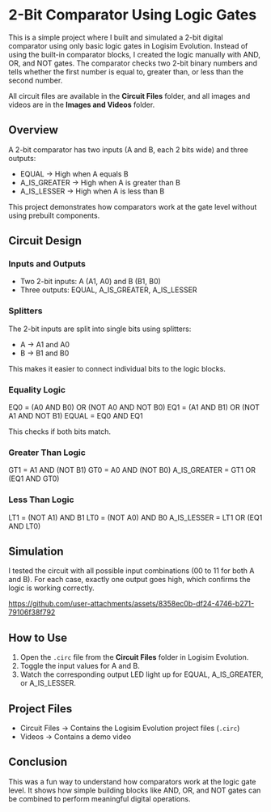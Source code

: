 # 2-Bit Comparator Using Logic Gates

This is a simple project where I built and simulated a 2-bit digital comparator using only basic logic gates in Logisim Evolution. Instead of using the built-in comparator blocks, I created the logic manually with AND, OR, and NOT gates. The comparator checks two 2-bit binary numbers and tells whether the first number is equal to, greater than, or less than the second number.

All circuit files are available in the **Circuit Files** folder, and all images and videos are in the **Images and Videos** folder.


## Overview

A 2-bit comparator has two inputs (A and B, each 2 bits wide) and three outputs:
- EQUAL → High when A equals B
- A_IS_GREATER → High when A is greater than B
- A_IS_LESSER → High when A is less than B

This project demonstrates how comparators work at the gate level without using prebuilt components.


## Circuit Design

### Inputs and Outputs
- Two 2-bit inputs: A (A1, A0) and B (B1, B0)  
- Three outputs: EQUAL, A_IS_GREATER, A_IS_LESSER  

### Splitters
The 2-bit inputs are split into single bits using splitters:
- A → A1 and A0
- B → B1 and B0

This makes it easier to connect individual bits to the logic blocks.

### Equality Logic
EQ0 = (A0 AND B0) OR (NOT A0 AND NOT B0)
EQ1 = (A1 AND B1) OR (NOT A1 AND NOT B1)
EQUAL = EQ0 AND EQ1

This checks if both bits match.

### Greater Than Logic
GT1 = A1 AND (NOT B1)
GT0 = A0 AND (NOT B0)
A_IS_GREATER = GT1 OR (EQ1 AND GT0)


### Less Than Logic
LT1 = (NOT A1) AND B1
LT0 = (NOT A0) AND B0
A_IS_LESSER = LT1 OR (EQ1 AND LT0)



## Simulation

I tested the circuit with all possible input combinations (00 to 11 for both A and B). For each case, exactly one output goes high, which confirms the logic is working correctly.

https://github.com/user-attachments/assets/8358ec0b-df24-4746-b271-79106f38f792




## How to Use

1. Open the `.circ` file from the **Circuit Files** folder in Logisim Evolution.
2. Toggle the input values for A and B.
3. Watch the corresponding output LED light up for EQUAL, A_IS_GREATER, or A_IS_LESSER.


## Project Files

- Circuit Files → Contains the Logisim Evolution project files (`.circ`)
- Videos → Contains a demo video


## Conclusion

This was a fun way to understand how comparators work at the logic gate level. It shows how simple building blocks like AND, OR, and NOT gates can be combined to perform meaningful digital operations.

